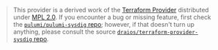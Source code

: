 > This provider is a derived work of the [Terraform Provider](https://github.com/draios/terraform-provider-sysdig)
> distributed under [MPL 2.0](https://www.mozilla.org/en-US/MPL/2.0/). If you encounter a bug or missing feature,
> first check the [`pulumi/pulumi-sysdig` repo](https://github.com/pulumi/pulumi-sysdig/issues); however, if that doesn't turn up anything,
> please consult the source [`draios/terraform-provider-sysdig` repo](https://github.com/draios/terraform-provider-sysdig/issues).